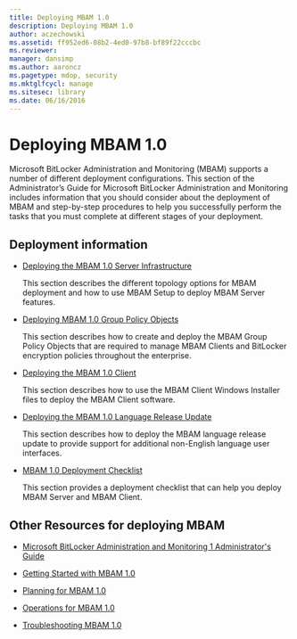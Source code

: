 ```yaml
---
title: Deploying MBAM 1.0
description: Deploying MBAM 1.0
author: aczechowski
ms.assetid: ff952ed6-08b2-4ed0-97b8-bf89f22cccbc
ms.reviewer: 
manager: dansimp
ms.author: aaroncz
ms.pagetype: mdop, security
ms.mktglfcycl: manage
ms.sitesec: library
ms.date: 06/16/2016
---
```



# Deploying MBAM 1.0


Microsoft BitLocker Administration and Monitoring (MBAM) supports a number of different deployment configurations. This section of the Administrator’s Guide for Microsoft BitLocker Administration and Monitoring includes information that you should consider about the deployment of MBAM and step-by-step procedures to help you successfully perform the tasks that you must complete at different stages of your deployment.

## Deployment information


-   [Deploying the MBAM 1.0 Server Infrastructure](deploying-the-mbam-10-server-infrastructure.md)

    This section describes the different topology options for MBAM deployment and how to use MBAM Setup to deploy MBAM Server features.

-   [Deploying MBAM 1.0 Group Policy Objects](deploying-mbam-10-group-policy-objects.md)

    This section describes how to create and deploy the MBAM Group Policy Objects that are required to manage MBAM Clients and BitLocker encryption policies throughout the enterprise.

-   [Deploying the MBAM 1.0 Client](deploying-the-mbam-10-client.md)

    This section describes how to use the MBAM Client Windows Installer files to deploy the MBAM Client software.

-   [Deploying the MBAM 1.0 Language Release Update](deploying-the-mbam-10-language-release-update.md)

    This section describes how to deploy the MBAM language release update to provide support for additional non-English language user interfaces.

-   [MBAM 1.0 Deployment Checklist](mbam-10-deployment-checklist.md)

    This section provides a deployment checklist that can help you deploy MBAM Server and MBAM Client.

## Other Resources for deploying MBAM


-   [Microsoft BitLocker Administration and Monitoring 1 Administrator's Guide](index.md)

-   [Getting Started with MBAM 1.0](getting-started-with-mbam-10.md)

-   [Planning for MBAM 1.0](planning-for-mbam-10.md)

-   [Operations for MBAM 1.0](operations-for-mbam-10.md)

-   [Troubleshooting MBAM 1.0](troubleshooting-mbam-10.md)

 

 





